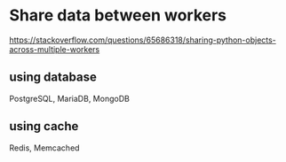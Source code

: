 # Share data between workers
https://stackoverflow.com/questions/65686318/sharing-python-objects-across-multiple-workers

## using database
PostgreSQL, MariaDB, MongoDB

## using cache
Redis, Memcached
